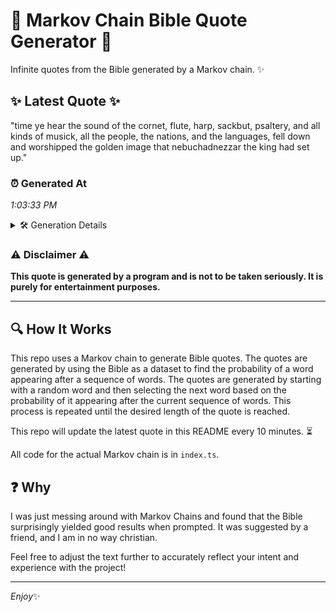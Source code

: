# 📖 Markov Chain Bible Quote Generator 📖

Infinite quotes from the Bible generated by a Markov chain. ✨

## ✨ Latest Quote ✨
"time ye hear the sound of the cornet, flute, harp, sackbut, psaltery, and all kinds of musick, all the people, the nations, and the languages, fell down and worshipped the golden image that nebuchadnezzar the king had set up."

### ⏰ Generated At
*1:03:33 PM*

<details>
    <summary>🛠️ Generation Details</summary>
    <p>
        <strong>🌱 Seed:</strong> time<br>
        <strong>🔄 Iterations:</strong> 38<br>
        <strong>📜 Context History:</strong><br>[ time ]: ye<br>[ time, ye ]: hear<br>[ time, ye, hear ]: the<br>[ time, ye, hear, the ]: sound<br>[ time, ye, hear, the, sound ]: of<br>[ time, ye, hear, the, sound, of ]: the<br>[ ye, hear, the, sound, of, the ]: cornet,<br>[ hear, the, sound, of, the, cornet, ]: flute,<br>[ the, sound, of, the, cornet,, flute, ]: harp,<br>[ sound, of, the, cornet,, flute,, harp, ]: sackbut,<br>[ of, the, cornet,, flute,, harp,, sackbut, ]: psaltery,<br>[ the, cornet,, flute,, harp,, sackbut,, psaltery, ]: and<br>[ cornet,, flute,, harp,, sackbut,, psaltery,, and ]: all<br>[ flute,, harp,, sackbut,, psaltery,, and, all ]: kinds<br>[ harp,, sackbut,, psaltery,, and, all, kinds ]: of<br>[ sackbut,, psaltery,, and, all, kinds, of ]: musick,<br>[ psaltery,, and, all, kinds, of, musick, ]: all<br>[ and, all, kinds, of, musick,, all ]: the<br>[ all, kinds, of, musick,, all, the ]: people,<br>[ kinds, of, musick,, all, the, people, ]: the<br>[ of, musick,, all, the, people,, the ]: nations,<br>[ musick,, all, the, people,, the, nations, ]: and<br>[ all, the, people,, the, nations,, and ]: the<br>[ the, people,, the, nations,, and, the ]: languages,<br>[ people,, the, nations,, and, the, languages, ]: fell<br>[ the, nations,, and, the, languages,, fell ]: down<br>[ nations,, and, the, languages,, fell, down ]: and<br>[ and, the, languages,, fell, down, and ]: worshipped<br>[ the, languages,, fell, down, and, worshipped ]: the<br>[ languages,, fell, down, and, worshipped, the ]: golden<br>[ fell, down, and, worshipped, the, golden ]: image<br>[ down, and, worshipped, the, golden, image ]: that<br>[ and, worshipped, the, golden, image, that ]: nebuchadnezzar<br>[ worshipped, the, golden, image, that, nebuchadnezzar ]: the<br>[ the, golden, image, that, nebuchadnezzar, the ]: king<br>[ golden, image, that, nebuchadnezzar, the, king ]: had<br>[ image, that, nebuchadnezzar, the, king, had ]: set<br>[ that, nebuchadnezzar, the, king, had, set ]: up.<br>
    </p>
</details>

### ⚠️ Disclaimer ⚠️
**This quote is generated by a program and is not to be taken seriously. It is purely for entertainment purposes.**

---

## 🔍 How It Works

This repo uses a Markov chain to generate Bible quotes. The quotes are generated by using the Bible as a dataset to find the probability of a word appearing after a sequence of words. The quotes are generated by starting with a random word and then selecting the next word based on the probability of it appearing after the current sequence of words. This process is repeated until the desired length of the quote is reached.

This repo will update the latest quote in this README every 10 minutes. ⏳

All code for the actual Markov chain is in `index.ts`.

## ❓ Why

I was just messing around with Markov Chains and found that the Bible surprisingly yielded good results when prompted. 
It was suggested by a friend, and I am in no way christian.

Feel free to adjust the text further to accurately reflect your intent and experience with the project!

---

*Enjoy*✨

